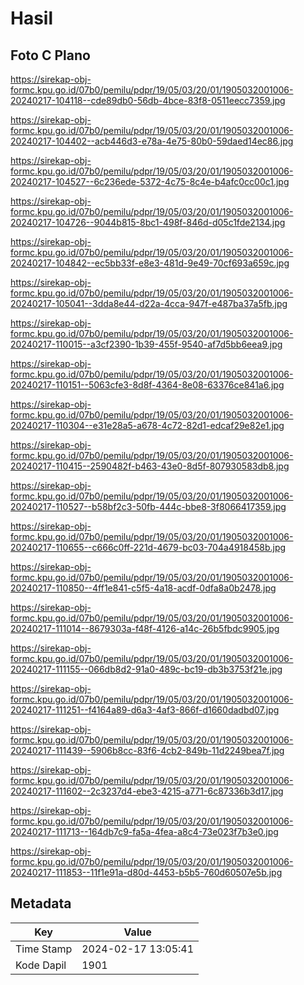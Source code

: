 # Hasil

## Foto C Plano

https://sirekap-obj-formc.kpu.go.id/07b0/pemilu/pdpr/19/05/03/20/01/1905032001006-20240217-104118--cde89db0-56db-4bce-83f8-0511eecc7359.jpg

https://sirekap-obj-formc.kpu.go.id/07b0/pemilu/pdpr/19/05/03/20/01/1905032001006-20240217-104402--acb446d3-e78a-4e75-80b0-59daed14ec86.jpg

https://sirekap-obj-formc.kpu.go.id/07b0/pemilu/pdpr/19/05/03/20/01/1905032001006-20240217-104527--6c236ede-5372-4c75-8c4e-b4afc0cc00c1.jpg

https://sirekap-obj-formc.kpu.go.id/07b0/pemilu/pdpr/19/05/03/20/01/1905032001006-20240217-104726--9044b815-8bc1-498f-846d-d05c1fde2134.jpg

https://sirekap-obj-formc.kpu.go.id/07b0/pemilu/pdpr/19/05/03/20/01/1905032001006-20240217-104842--ec5bb33f-e8e3-481d-9e49-70cf693a659c.jpg

https://sirekap-obj-formc.kpu.go.id/07b0/pemilu/pdpr/19/05/03/20/01/1905032001006-20240217-105041--3dda8e44-d22a-4cca-947f-e487ba37a5fb.jpg

https://sirekap-obj-formc.kpu.go.id/07b0/pemilu/pdpr/19/05/03/20/01/1905032001006-20240217-110015--a3cf2390-1b39-455f-9540-af7d5bb6eea9.jpg

https://sirekap-obj-formc.kpu.go.id/07b0/pemilu/pdpr/19/05/03/20/01/1905032001006-20240217-110151--5063cfe3-8d8f-4364-8e08-63376ce841a6.jpg

https://sirekap-obj-formc.kpu.go.id/07b0/pemilu/pdpr/19/05/03/20/01/1905032001006-20240217-110304--e31e28a5-a678-4c72-82d1-edcaf29e82e1.jpg

https://sirekap-obj-formc.kpu.go.id/07b0/pemilu/pdpr/19/05/03/20/01/1905032001006-20240217-110415--2590482f-b463-43e0-8d5f-807930583db8.jpg

https://sirekap-obj-formc.kpu.go.id/07b0/pemilu/pdpr/19/05/03/20/01/1905032001006-20240217-110527--b58bf2c3-50fb-444c-bbe8-3f8066417359.jpg

https://sirekap-obj-formc.kpu.go.id/07b0/pemilu/pdpr/19/05/03/20/01/1905032001006-20240217-110655--c666c0ff-221d-4679-bc03-704a4918458b.jpg

https://sirekap-obj-formc.kpu.go.id/07b0/pemilu/pdpr/19/05/03/20/01/1905032001006-20240217-110850--4ff1e841-c5f5-4a18-acdf-0dfa8a0b2478.jpg

https://sirekap-obj-formc.kpu.go.id/07b0/pemilu/pdpr/19/05/03/20/01/1905032001006-20240217-111014--8679303a-f48f-4126-a14c-26b5fbdc9905.jpg

https://sirekap-obj-formc.kpu.go.id/07b0/pemilu/pdpr/19/05/03/20/01/1905032001006-20240217-111155--066db8d2-91a0-489c-bc19-db3b3753f21e.jpg

https://sirekap-obj-formc.kpu.go.id/07b0/pemilu/pdpr/19/05/03/20/01/1905032001006-20240217-111251--f4164a89-d6a3-4af3-866f-d1660dadbd07.jpg

https://sirekap-obj-formc.kpu.go.id/07b0/pemilu/pdpr/19/05/03/20/01/1905032001006-20240217-111439--5906b8cc-83f6-4cb2-849b-11d2249bea7f.jpg

https://sirekap-obj-formc.kpu.go.id/07b0/pemilu/pdpr/19/05/03/20/01/1905032001006-20240217-111602--2c3237d4-ebe3-4215-a771-6c87336b3d17.jpg

https://sirekap-obj-formc.kpu.go.id/07b0/pemilu/pdpr/19/05/03/20/01/1905032001006-20240217-111713--164db7c9-fa5a-4fea-a8c4-73e023f7b3e0.jpg

https://sirekap-obj-formc.kpu.go.id/07b0/pemilu/pdpr/19/05/03/20/01/1905032001006-20240217-111853--11f1e91a-d80d-4453-b5b5-760d60507e5b.jpg


## Metadata

| Key        | Value               |
| ---------- | ------------------- |
| Time Stamp | 2024-02-17 13:05:41 |
| Kode Dapil | 1901                |



